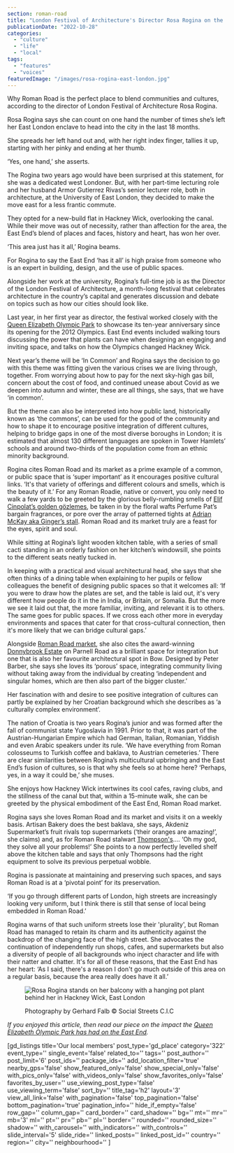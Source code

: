 ```yaml
---
section: roman-road
title: "London Festival of Architecture's Director Rosa Rogina on the 'beauty' of Roman Road"
publicationDate: "2022-10-28"
categories: 
  - "culture"
  - "life"
  - "local"
tags: 
  - "features"
  - "voices"
featuredImage: "/images/rosa-rogina-east-london.jpg"
---
```


Why Roman Road is the perfect place to blend communities and cultures, according to the director of London Festival of Architecture Rosa Rogina.

Rosa Rogina says she can count on one hand the number of times she’s left her East London enclave to head into the city in the last 18 months.

She spreads her left hand out and, with her right index finger, tallies it up, starting with her pinky and ending at her thumb.

‘Yes, one hand,’ she asserts.

The Rogina two years ago would have been surprised at this statement, for she was a dedicated west Londoner. But, with her part-time lecturing role and her husband Armor Gutierrez Rivas’s senior lecturer role, both in architecture, at the University of East London, they decided to make the move east for a less frantic commute. 

They opted for a new-build flat in Hackney Wick, overlooking the canal. While their move was out of necessity, rather than affection for the area, the East End’s blend of places and faces, history and heart, has won her over.

‘This area just has it all,’ Rogina beams.

For Rogina to say the East End ‘has it all’ is high praise from someone who is an expert in building, design, and the use of public spaces.

Alongside her work at the university, Rogina’s full-time job is as the Director of the London Festival of Architecture, a month-long festival that celebrates architecture in the country’s capital and generates discussion and debate on topics such as how our cities should look like.

Last year, in her first year as director, the festival worked closely with the [Queen Elizabeth Olympic Park](https://www.queenelizabetholympicpark.co.uk/) to showcase its ten-year anniversary since its opening for the 2012 Olympics. East End events included walking tours discussing the power that plants can have when designing an engaging and inviting space, and talks on how the Olympics changed Hackney Wick.

Next year’s theme will be ‘In Common’ and Rogina says the decision to go with this theme was fitting given the various crises we are living through, together. From worrying about how to pay for the next sky-high gas bill, concern about the cost of food, and continued unease about Covid as we deepen into autumn and winter, these are all things, she says, that we have ‘in common’.

But the theme can also be interpreted into how public land, historically known as ‘the commons’, can be used for the good of the community and how to shape it to encourage positive integration of different cultures, helping to bridge gaps in one of the most diverse boroughs in London; it is estimated that almost 130 different languages are spoken in Tower Hamlets’ schools and around two-thirds of the population come from an ethnic minority background.

Rogina cites Roman Road and its market as a prime example of a common, or public space that is ‘super important’ as it encourages positive cultural links. ‘It's that variety of offerings and different colours and smells, which is the beauty of it.’ For any Roman Roadie, native or convert, you only need to walk a few yards to be greeted by the glorious belly-rumbling smells of [Elif Cinpolat’s golden gözlemes](https://romanroadlondon.com/gozleme-street-food-market-stall/), be taken in by the floral wafts Perfume Pat’s bargain fragrances, or pore over the array of patterned tights at [Adrian McKay aka Ginger’s stall](https://romanroadlondon.com/best-things-to-do-on-roman-road-market/). Roman Road and its market truly are a feast for the eyes, spirit and soul.

While sitting at Rogina’s light wooden kitchen table, with a series of small cacti standing in an orderly fashion on her kitchen’s windowsill, she points to the different seats neatly tucked in.

In keeping with a practical and visual architectural head, she says that she often thinks of a dining table when explaining to her pupils or fellow colleagues the benefit of designing public spaces so that it welcomes all: ‘If you were to draw how the plates are set, and the table is laid out, it's very different how people do it in the in India, or Britain, or Somalia. But the more we see it laid out that, the more familiar, inviting, and relevant it is to others. The same goes for public spaces. If we cross each other more in everyday environments and spaces that cater for that cross-cultural connection, then it's more likely that we can bridge cultural gaps.’

Alongside [Roman Road market](https://romanroadlondon.com/market/), she also cites the award-winning [Donnybrook Estate](https://romanroadlondon.com/donnybrook-quarter-bow-photo-essay/) on Parnell Road as a brilliant space for integration but one that is also her favourite architectural spot in Bow. Designed by Peter Barber, she says she loves its ‘porous’ space, integrating community living without taking away from the individual by creating ‘independent and singular homes, which are then also part of the bigger cluster.’

Her fascination with and desire to see positive integration of cultures can partly be explained by her Croatian background which she describes as ‘a culturally complex environment’.  

The nation of Croatia is two years Rogina’s junior and was formed after the fall of communist state Yugoslavia in 1991. Prior to that, it was part of the Austrian-Hungarian Empire which had German, Italian, Romanian, Yiddish and even Arabic speakers under its rule. ‘We have everything from Roman colosseums to Turkish coffee and baklava, to Austrian cemeteries.’ There are clear similarities between Rogina’s multicultural upbringing and the East End’s fusion of cultures, so is that why she feels so at home here? ‘Perhaps, yes, in a way it could be,’ she muses.

She enjoys how Hackney Wick intertwines its cool cafes, raving clubs, and the stillness of the canal but that, within a 15-minute walk, she can be greeted by the physical embodiment of the East End, Roman Road market.

Rogina says she loves Roman Road and its market and visits it on a weekly basis. Artisan Bakery does the best baklava, she says, Akdeniz Supermarket’s fruit rivals top supermarkets (‘their oranges are amazing!’, she claims) and, as for Roman Road stalwart [Thompson's](https://romanroadlondon.com/thompsons-diy-store-bow/)…. ‘Oh my god, they solve all your problems!’ She points to a now perfectly levelled shelf above the kitchen table and says that only Thompsons had the right equipment to solve its previous perpetual wobble.

Rogina is passionate at maintaining and preserving such spaces, and says Roman Road is at a ‘pivotal point’ for its preservation. 

‘If you go through different parts of London, high streets are increasingly looking very uniform, but I think there is still that sense of local being embedded in Roman Road.’

Rogina warns of that such uniform streets lose their 'plurality', but Roman Road has managed to retain its charm and its authenticity against the backdrop of the changing face of the high street. She advocates the continuation of independently run shops, cafes, and supermarkets but also a diversity of people of all backgrounds who inject character and life with their natter and chatter. It's for all of these reasons, that the East End has her heart: ‘As I said, there's a reason I don't go much outside of this area on a regular basis, because the area really does have it all.’

<figure>

![Rosa Rogina stands on her balcony with a hanging pot plant behind her in Hackney Wick, East London](/images/rosa-rogina-london-festival-architecture-bow-1024x683.jpg)

<figcaption>

Photography by Gerhard Falb © Social Streets C.I.C

</figcaption>

</figure>

_If you enjoyed this article, then read our piece on the impact the [Queen Elizabeth Olympic Park has had on the East End](https://romanroadlondon.com/ten-years-on-queen-elizabeth-olympic-park/)._

\[gd\_listings title='Our local members' post\_type='gd\_place' category='322' event\_type='' single\_event='false' related\_to='' tags='' post\_author='' post\_limit='6' post\_ids='' package\_ids='' add\_location\_filter='true' nearby\_gps='false' show\_featured\_only='false' show\_special\_only='false' with\_pics\_only='false' with\_videos\_only='false' show\_favorites\_only='false' favorites\_by\_user='' use\_viewing\_post\_type='false' use\_viewing\_term='false' sort\_by='' title\_tag='h2' layout='3' view\_all\_link='false' with\_pagination='false' top\_pagination='false' bottom\_pagination='true' pagination\_info='' hide\_if\_empty='false' row\_gap='' column\_gap='' card\_border='' card\_shadow='' bg='' mt='' mr='' mb='3' ml='' pt='' pr='' pb='' pl='' border='' rounded='' rounded\_size='' shadow='' with\_carousel='' with\_indicators='' with\_controls='' slide\_interval='5' slide\_ride='' linked\_posts='' linked\_post\_id='' country='' region='' city='' neighbourhood='' \]

